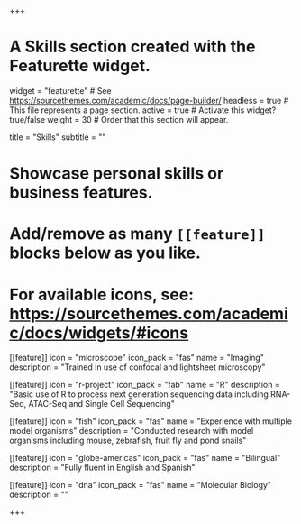 +++
# A Skills section created with the Featurette widget.
widget = "featurette"  # See https://sourcethemes.com/academic/docs/page-builder/
headless = true  # This file represents a page section.
active = true  # Activate this widget? true/false
weight = 30  # Order that this section will appear.

title = "Skills"
subtitle = ""

# Showcase personal skills or business features.
# 
# Add/remove as many `[[feature]]` blocks below as you like.
# 
# For available icons, see: https://sourcethemes.com/academic/docs/widgets/#icons
[[feature]]
  icon = "microscope"
  icon_pack = "fas"
  name = "Imaging"
  description = "Trained in use of confocal and lightsheet microscopy" 

[[feature]]
  icon = "r-project"
  icon_pack = "fab"
  name = "R"
  description = "Basic use of R to process next generation sequencing data including RNA-Seq, ATAC-Seq and Single Cell Sequencing"
  
  
[[feature]]
  icon = "fish"
  icon_pack = "fas"
  name = "Experience with multiple model organisms"
  description = "Conducted research with model organisms including mouse, zebrafish, fruit fly and pond snails"
  
  [[feature]]
  icon = "globe-americas"
  icon_pack = "fas"
  name = "Bilingual"
  description = "Fully fluent in English and Spanish"
  
  [[feature]]
  icon = "dna"
  icon_pack = "fas"
  name = "Molecular Biology"
  description = ""

+++
